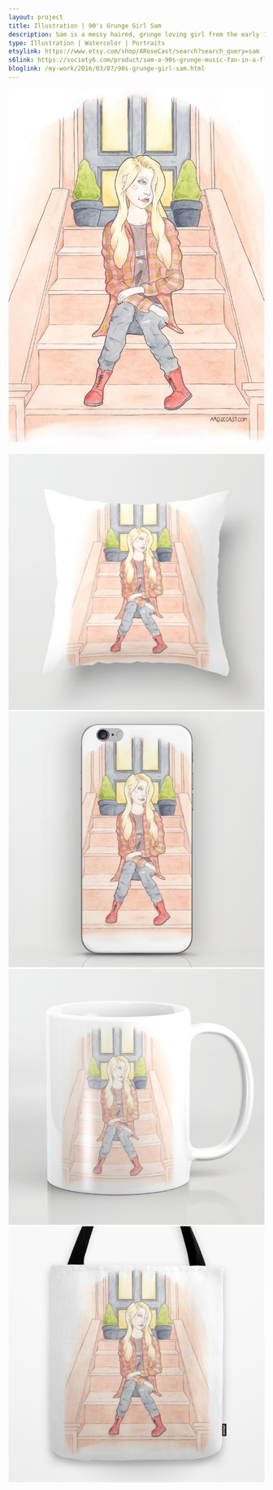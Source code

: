 ```yaml
---
layout: project
title: Illustration | 90's Grunge Girl Sam
description: Sam is a messy haired, grunge loving girl from the early 1990s. She loves few things more than her trusty plaid flannel shirt, her Smashing Pumpkins 'Zero' t-shirt, and a pair of DMs. You can often find her sitting on a Brooklyn brownstone listening to some of her favourite Seattle-based bands.
type: Illustration | Watercolor | Portraits
etsylink: https://www.etsy.com/shop/ARoseCast/search?search_query=sam
s6link: https://society6.com/product/sam-a-90s-grunge-music-fan-in-a-flannel-shirt-band-t-shirt-dm-boots_print#1=45
bloglink: /my-work/2016/03/07/90s-grunge-girl-sam.html
---
```


![A portrait illustration of Sam, a 90's girl, sitting on the steps of a New York brownstone](/assets/folio/portraits/portrait-illustration-sam.jpg "An illustration of Sam, a 90's girl, sitting on the steps of a New York brownstone")

<div class="row">
	<div class="col-md-6">
		<a href="" title="Buy 90s Grunge Girl Sam as a range of products on my Society6 Store"><img src="/assets/blog/2016-03/society6-90s-grunge-girl-sam-pillows.jpg" alt="90s Grunge Girl Sam | Watercolour &amp; Pencil Portrait Illustration by Karen Murray of A Rose Cast" title="Pillow of 90s Grunge Girl Sam | Watercolour &amp; Pencil Portrait Illustration by Karen Murray of A Rose Cast"></a>
	</div>
	<div class="col-md-6">
		<a href="" title="Buy 90s Grunge Girl Sam as a range of products on my Society6 Store"><img src="/assets/blog/2016-03/society6-90s-grunge-girl-sam-phone-skins.jpg" alt="90s Grunge Girl Sam | Watercolour &amp; Pencil Portrait Illustration by Karen Murray of A Rose Cast" title="iPhone Skin of 90s Grunge Girl Sam | Watercolour &amp; Pencil Portrait Illustration by Karen Murray of A Rose Cast"></a>
	</div>
</div>

<div class="row">
	<div class="col-md-6">
		<a href="" title="Buy 90s Grunge Girl Sam as asociety6-90s-grunge-girl-sam-mugs.jpg range of products on my Society6 Store"><img src="/assets/blog/2016-03/society6-90s-grunge-girl-sam-mugs.jpg" alt="90s Grunge Girl Sam | Watercolour &amp; Pencil Portrait Illustration by Karen Murray of A Rose Cast" title="Mug of 90s Grunge Girl Sam | Watercolour &amp; Pencil Portrait Illustration by Karen Murray of A Rose Cast"></a>
	</div>
	<div class="col-md-6">
		<a href="" title="Buy 90s Grunge Girl Sam as a range of products on my Society6 Store"><img src="/assets/blog/2016-03/society6-90s-grunge-girl-sam-bags.jpg" alt="90s Grunge Girl Sam | Watercolour &amp; Pencil Portrait Illustration by Karen Murray of A Rose Cast" title="Tote Bag of 90s Grunge Girl Sam | Watercolour &amp; Pencil Portrait Illustration by Karen Murray of A Rose Cast"></a>
	</div>
</div>